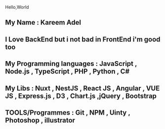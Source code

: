 Hello,World

## My Name : Kareem Adel
## I Love BackEnd but i not bad in FrontEnd i'm good too
## My Programming languages : JavaScript , Node.js , TypeScript , PHP , Python , C#
## My Libs : Nuxt , NestJS , React JS , Angular , VUE JS , Express.js , D3 , Chart.js ,jQuery , Bootstrap 
## TOOLS/Programmes : Git , NPM , Uinty , Photoshop , illustrator 
